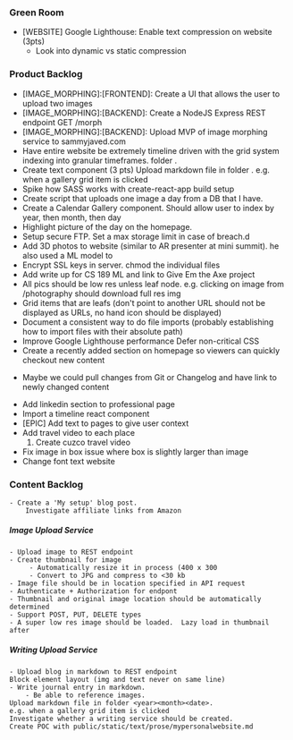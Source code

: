 ### Green Room
- [WEBSITE] Google Lighthouse: Enable text compression on website (3pts)
    * Look into dynamic vs static compression

### Product Backlog   
- [IMAGE_MORPHING]:[FRONTEND]: Create a UI that allows the user to upload two images
- [IMAGE_MORPHING]:[BACKEND]: Create a NodeJS Express REST endpoint GET /morph
- [IMAGE_MORPHING]:[BACKEND]: Upload MVP of image morphing service to sammyjaved.com
- Have entire website be extremely timeline driven with the grid system indexing into granular timeframes. folder <year><month><date>.
- Create text component (3 pts)
Upload markdown file in folder <year><month><date>.
e.g. when a gallery grid item is clicked
- Spike how SASS works with create-react-app build setup
- Create script that uploads one image a day from a DB that I have.
- Create a Calendar Gallery component.  Should allow user to index by year, then month, then day
- Highlight picture of the day on the homepage.
- Setup secure FTP. Set a max storage limit in case of breach.d
- Add 3D photos to website (similar to AR presenter at mini summit). he also used a ML model to
- Encrypt SSL keys in server. chmod the individual files
- Add write up for CS 189 ML and link to Give Em the Axe project
- All pics should be low res unless leaf node. e.g. clicking on image from /photography should download full res img 
- Grid items that are leafs (don't point to another URL should not be displayed as URLs, no hand icon should be displayed) 
- Document a consistent way to do file imports (probably establishing how to import files with their absolute path)
- Improve Google Lighthouse performance
    Defer non-critical CSS
- Create a recently added section on homepage so viewers can quickly checkout new content
* Maybe we could pull changes from Git or Changelog and have link to newly changed content
- Add linkedin section to professional page
- Import a timeline react component
- [EPIC] Add text to pages to give user context
- Add travel video to each place
    1. Create cuzco travel video
- Fix image in box issue where box is slightly larger than image
- Change font text website
 

### Content Backlog
    
    - Create a 'My setup' blog post.
        Investigate affiliate links from Amazon 
 
 
##### Image Upload Service
    - Upload image to REST endpoint
    - Create thumbnail for image 
         - Automatically resize it in process (400 x 300
         - Convert to JPG and compress to <30 kb
    - Image file should be in location specified in API request
    - Authenticate + Authorization for endpont
    - Thumbnail and original image location should be automatically determined
    - Support POST, PUT, DELETE types
    - A super low res image should be loaded.  Lazy load in thumbnail after

##### Writing Upload Service
    - Upload blog in markdown to REST endpoint
    Block element layout (img and text never on same line)
    - Write journal entry in markdown.
        - Be able to reference images. 
    Upload markdown file in folder <year><month><date>.
    e.g. when a gallery grid item is clicked
    Investigate whether a writing service should be created.
    Create POC with public/static/text/prose/mypersonalwebsite.md
